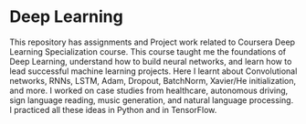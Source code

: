 # Deep Learning
This repository has assignments and Project work related to Coursera Deep Learning Specialization course. This course taught me the foundations of Deep Learning, understand how to build neural networks, and learn how to lead successful machine learning projects. Here I learnt about Convolutional networks, RNNs, LSTM, Adam, Dropout, BatchNorm, Xavier/He initialization, and more. I worked on case studies from healthcare, autonomous driving, sign language reading, music generation, and natural language processing. I practiced all these ideas in Python and in TensorFlow.   
